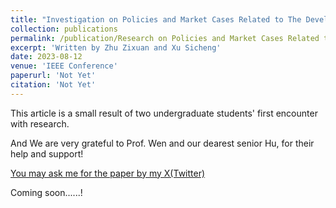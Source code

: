 ```yaml
---
title: "Investigation on Policies and Market Cases Related to The Development of New Energy Storage"
collection: publications
permalink: /publication/Research on Policies and Market Cases Related to The Development of New Energy Storage
excerpt: 'Written by Zhu Zixuan and Xu Sicheng'
date: 2023-08-12
venue: 'IEEE Conference'
paperurl: 'Not Yet'
citation: 'Not Yet'
---
```

This article is a small result of two undergraduate students' first encounter with research.

And  We are very grateful to Prof. Wen and our dearest senior Hu, for their help and support!

[You may ask me for the paper by my X(Twitter)](https://twitter.com/yuanshe97430622)

Coming soon......!
